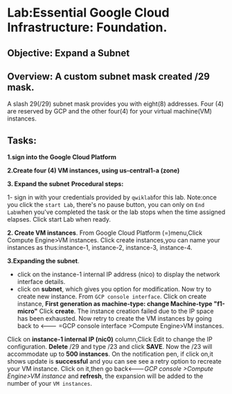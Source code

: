 # Lab:Essential Google Cloud Infrastructure: Foundation.
 ## Objective: Expand a Subnet
## Overview: A custom subnet mask created /29 mask. 
A slash 29(/29) subnet mask provides you with eight(8) addresses. Four (4) are reserved by GCP and the other four(4) for your virtual machine(VM) instances.
## Tasks:
**1.sign into the Google Cloud Platform**

**2.Create four (4) VM instances,  using us-central1-a (zone)**

**3. Expand the subnet**
**Procedural steps:**

1-  sign in with your credentials provided by `qwiklab`for this lab.
Note:once you click the `start Lab`, there's no pause button, you can only on `End Lab`when you've completed the task or  the lab stops when the time assigned elapses. Click start Lab when ready.

**2. Create VM instances**.
From Google Cloud Platform (=)menu,Click Compute Engine>VM instances.
Click create instances,you can name your instances as thus:instance-1, instance-2, instance-3, instance-4.

 ****3.Expanding the subnet****.
- click on the instance-1 internal IP address (nico) to display the network interface details.
- click on ****subnet****, which gives you option for modification.
Now try to create new instance.
From  `GCP console interface`.
Click on create instance, **First  generation as machine-type: change Machine-type "f1-micro"**
Click ****create****.
The instance creation failed due to the IP space has been exhausted.
Now retry to create the VM instances by going back to <--- =GCP console interface >Compute Engine>VM instances.

Click on **instance-1  internal IP (nic0)** column,Click Edit to change the IP configuration.
**Delete** /29 and type /23 and click **SAVE**.
Now the /23  will accommodate up to **500 instances**.
On the notification pen, if click on,it shows update is **successful** and you can see see a retry option to recreate your VM instance.
Click on it,then go back<---*GCP console >Compute Engine>VM instance* and **refresh**, the expansion will be added to the number of your `VM instances`.